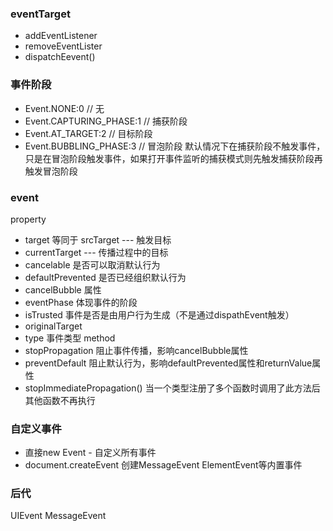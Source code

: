 ### eventTarget
- addEventListener
- removeEventLister
- dispatchEevent()
### 事件阶段
- Event.NONE:0 // 无
- Event.CAPTURING_PHASE:1 // 捕获阶段 
- Event.AT_TARGET:2 // 目标阶段 
- Event.BUBBLING_PHASE:3 // 冒泡阶段 
默认情况下在捕获阶段不触发事件，只是在冒泡阶段触发事件，如果打开事件监听的捕获模式则先触发捕获阶段再触发冒泡阶段
### event
property
- target 等同于 srcTarget --- 触发目标
- currentTarget --- 传播过程中的目标
- cancelable 是否可以取消默认行为
- defaultPrevented 是否已经组织默认行为
- cancelBubble 属性
- eventPhase 体现事件的阶段
- isTrusted 事件是否是由用户行为生成（不是通过dispathEvent触发）
- originalTarget
- type 事件类型
method
- stopPropagation 阻止事件传播，影响cancelBubble属性
- preventDefault 阻止默认行为，影响defaultPrevented属性和returnValue属性
- stopImmediatePropagation() 当一个类型注册了多个函数时调用了此方法后其他函数不再执行
### 自定义事件
- 直接new Event - 自定义所有事件
- document.createEvent 创建MessageEvent ElementEvent等内置事件
### 后代
UIEvent
MessageEvent